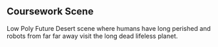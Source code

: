 ## Coursework Scene

Low Poly Future Desert scene where humans have long perished and robots from far far away visit the long dead lifeless planet.